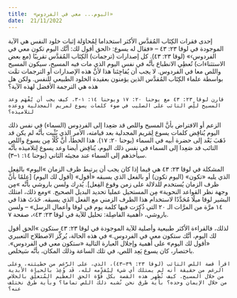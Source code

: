 ```yaml
---
title:  «اليوم... معي في الفردوس»
date:  21/11/2022
---
```


إحدى فقرات الكِتَاب المُقدَّس الأكثر استخداما لِمُحاوَلة إثبات خلود النفس هي الآية الموجودة في لوقا ٢٣: ٤٣ – «فقال له يسوع: ‹الحق أقول لك: أنَّك اليوم تكون معي في الفردوس›» (لوقا ٢٣: ٤٣). كل إصدارات (ترجمات) الكِتَاب المُقدَّس تقريبًا (مع بعض الاستثناءات) تُعطِي الانطباع بأنَّه في نفس اليوم الذي مات فيه المسيح، سيكون المسيح واللص معا في الفردوس. لا يجب أن يُفاجِئنا هذا لأنَّ هذه الإصدارات أو الترجمات تمَّت بواسطة علماء الكِتَاب المُقدَّس الذين يؤمنون بعقيدة الخلود الطبيعي للنفس. ولكن هل هذه هي الترجمة الأفضل لهذه الآية؟

`قارن لوقا ٢٣: ٤٣ مع يوحنا ٢٠: ١٧ ويوحنا ١٤: ١-٣. كيف يجب أن يُفْهَم وعد المسيح للِّص التائب على الصليب في ضوء كلمات يسوع لمريم المجدلية ووعده لتلاميذه؟`

الزعم أو الافتراض بأنَّ المسيح واللص قد صَعِدا إلى الفردوس (السماء) في نفس ذلك اليوم يُناقِض كلمات يسوع لِمَريم المجدلية بعد قيامته، الأمر الذي يُثْبِت بأنَّه لم يكن قد ذَهَبَ بَعْد إلى حضرة أبيه في السماء (يوحنا ٢٠: ١٧). هذا الخطأ، أنَّ كُلًا مِن يسوع واللص التائب قد صَعِدا إلى السماء في نفس ذلك اليوم، يُناقِض أيضا وعد يسوع لِتلاميذه بأنَّه سيأخذهم إلى السماء عند مجيئه الثاني (يوحنا ١٤: ١–٣).

المشكلة في لوقا ٢٣: ٤٣ هي فيما إذا كان يجب أن يرتبط ظرف الزمان »اليوم» بالفِعل الذي يليه «تكون» (اليوم تكون) أو بالفعل الذي يسبقه «أقول» (أقول لك اليوم) [عِلمًا بأنَّ ظرف الزمان يُستخدم للدلالة على زمن وقوع الفِعل]. يُدرِك ولسن باروشي بأنَّه »مِن وجهة نظر القواعد النحوية» مِن المستحيل عمليا تحديد البديل الصحيح. »ومع ذلك، امتلك البشير لوقا ميلًا مُحَدَّدًا لاستخدام هذا الظرف الزمني مع الفعل الذي يسبقه. حَدَثَ هذا في ١٤ مرَّة من المرَّات الـ ٢٠ التي ذُكِرَت فيها كلمة يوم في لوقا وأعمال الرسل» – ولسن باروشي، ‹أهمية الفاصِلة: تحليل للآية في لوقا ٢٣: ٤٣›، صفحة ٧.

لذلك، فالقراءة الأكثر طبيعية وأصلية للآية الموجودة في لوقا ٢٣: ٤٣ ستكون »الحق أقول لك اليوم، أنَّك ستكون معي في الفردوس.» في هذه الحالة، يُركِّز الاصطلاح التعبيري «أقول لك اليوم» على أهمية وإجلال العبارة التالية «ستكون معي في الفردوس». باختصار، كان يسوع يَعِد اللص، في تلك الساعة وذلك المكان، بأنَّه سَيخلص.

`اقرأ قصة اللص التائب (لوقا ٢٣: ٣٩–٤٣)، الذي، على الرَّغم من خطيئته، وعلى الرغم من حقيقة أنه لم يمتلك أي شيء لِيُقدِّمه لله، قَد وُعِدَ بالحياة الأبدية من خلال المسيح. كيف تُظهِر هذه القصة بكل قُوَّة الحق العظيم المُتعلِّق بالخلاص من خلال الإيمان وحده؟ بأية طرق نحن نُشبه ذلك اللص تماما؟ وبأية طرق نختلف عنه؟`